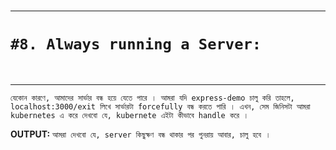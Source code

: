 <br>

---


# `#8. Always running a Server: `

<br>

---

`যেকোন কারণে, আমাদের সার্ভার বন্ধ হয়ে যেতে পারে । আমরা যদি express-demo চালু করি তাহলে, localhost:3000/exit লিখে সার্ভারটা forcefully বন্ধ করতে পারি । এখন, সেম জিনিসটা আমরা kubernetes এ করে দেখবো যে, kubernete এইটা কীভাবে handle করে । `


**OUTPUT:**
`আমরা দেখবো যে, server কিছুক্ষণ বন্ধ থাকার পর পুনরায় আবার, চালু হবে । `


